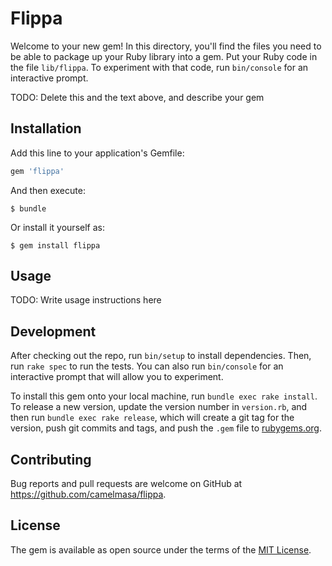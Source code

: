 # Flippa

Welcome to your new gem! In this directory, you'll find the files you need to be able to package up your Ruby library into a gem. Put your Ruby code in the file `lib/flippa`. To experiment with that code, run `bin/console` for an interactive prompt.

TODO: Delete this and the text above, and describe your gem

## Installation

Add this line to your application's Gemfile:

```ruby
gem 'flippa'
```

And then execute:

    $ bundle

Or install it yourself as:

    $ gem install flippa

## Usage

TODO: Write usage instructions here

## Development

After checking out the repo, run `bin/setup` to install dependencies. Then, run `rake spec` to run the tests. You can also run `bin/console` for an interactive prompt that will allow you to experiment.

To install this gem onto your local machine, run `bundle exec rake install`. To release a new version, update the version number in `version.rb`, and then run `bundle exec rake release`, which will create a git tag for the version, push git commits and tags, and push the `.gem` file to [rubygems.org](https://rubygems.org).

## Contributing

Bug reports and pull requests are welcome on GitHub at https://github.com/camelmasa/flippa.

## License

The gem is available as open source under the terms of the [MIT License](https://opensource.org/licenses/MIT).
